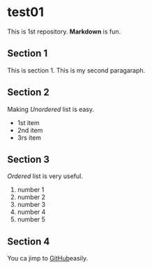 # test01
 
This is 1st repository.
**Markdown** is fun.

## Section 1
This is section 1.
This is my second paragaraph.

## Section 2
Making *Unordered* list is easy.

- 1st item
- 2nd item
- 3rs item

## Section 3
*Ordered* list is very useful.

1. number 1
1. number 2
1. number 3
1. number 4
1. number 5

## Section 4

You ca jimp to [GitHub](https://github.com)easily.